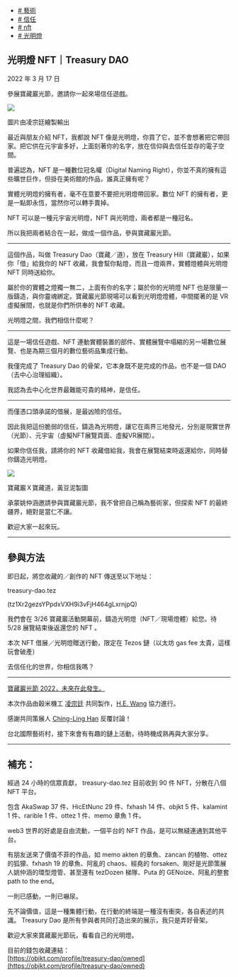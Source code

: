 +   [# 藝術](https://matters.town/tags/1841-%E8%97%9D%E8%A1%93)
+   [# 信任](https://matters.town/tags/760-%E4%BF%A1%E4%BB%BB)
+   [# nft](https://matters.town/tags/47728-nft)
+   [# 光明燈](https://matters.town/tags/90347-%E5%85%89%E6%98%8E%E7%87%88)

## 光明燈 NFT｜Treasury DAO

2022 年 3 月 17 日

參展寶藏巖光節，邀請你一起來場信任遊戲。

 ![](https://assets.matters.news/embed/a719a2d0-9d8c-4927-8160-366a937bd0d0.jpeg)

圖片由凌宗廷繪製輸出

最近與朋友介紹 NFT，我都說 NFT 像是光明燈，你買了它，並不會想著把它帶回家。把它供在元宇宙多好，上面刻著你的名字，放在信仰與去信任並存的電子空間。

普遍認為，NFT 是一種數位冠名權（Digital Naming Right），你並不真的擁有這些曠世巨作，但掛在美術館的作品，誰真正擁有呢？

實體光明燈的擁有者，毫不在意要不要把光明燈帶回家。數位 NFT 的擁有者，更是一點即永恆，當然你可以轉手賣掉。

NFT 可以是一種元宇宙光明燈，NFT 與光明燈，兩者都是一種冠名。

所以我把兩者結合在一起，做成一個作品，參與寶藏巖光節。

* * *

這個作品，叫做 Treasury Dao（寶藏／道），放在 Treasury Hill（寶藏巖），如果你「借」給我你的 NFT 收藏，我會幫你點燈，而且一燈兩界，實體燈體與光明燈 NFT 同時送給你。

屬於你的實體之燈獨一無二，上面有你的名字；屬於你的光明燈 NFT 也是限量一版鑄造，與你靈魂綁定。寶藏巖光節現場可以看到光明燈燈體，中間擺著的是 VR 虛擬展間，也就是你們所供奉的 NFT 收藏。

光明燈之間，我們相信什麼呢？

* * *

這是一場信任遊戲、NFT 連動實體裝置的部件、實體展覽中塌縮的另一場數位展覽、也是為期三個月的數位藝術品集成行動。

我僅完成了 Treasury Dao 的骨架，它本身既不是完成的作品，也不是一個 DAO（去中心治理組織）。

我認為去中心化世界最難能可貴的精神，是信任。

* * *

而僅憑口頭承諾的借展，是最凶險的信任。

因此我把這份脆弱的信任，鑄造為光明燈，讓它在兩界三地發光，分別是現實世界（光節）、元宇宙（虛擬NFT展覽頁面、虛擬VR展間）。

如果你信任我，請將你的 NFT 收藏借給我，我會在展覽結束時返還給你，同時替你鑄造光明燈。

 ![](https://assets.matters.news/embed/f90df633-0b5c-40be-b9a7-44f74425fd91.png)

寶藏巖Ｘ寶藏道，黃豆泥製圖

承蒙姚仲涵邀請參與寶藏巖光節，我不曾把自己稱為藝術家，但探索 NFT 的最終疆界，絕對是當仁不讓。

歡迎大家一起來玩。

* * *

## 參與方法

即日起，將您收藏的／創作的 NFT 傳送至以下地址：

treasury-dao.tez

(tz1Xr2gezsYPpdxVXH9i3vFjH464gLxrnjpQ)

我們會在 3/26 寶藏巖活動開幕前，鑄造光明燈（NFT／現場燈體）給您。待 5/28 展覽結束後返還您的 NFT 。

本次 NFT 借展／光明燈贈送行動，限定在 Tezos 鏈（以太坊 gas fee 太貴，這樣玩會破產）

去信任化的世界，你相信我嗎？

* * *

[寶藏巖光節 2022，未來在此發生。](https://www.shoppingdesign.com.tw/post/view/7600)

本次作品由穀米機工 [凌宗廷](https://www.facebook.com/http6316?__cft__[0]=AZWMSaDZoUQQikIgL5Z5RUJAQW2OPTKl7fbCMaZUTon349-vDasKqCeveomjACfO5fbU1rjOXWlszOhPZxkw0gDCj7XLxtPukT6_bd26N46VArYynWcZYiADMpDx1GXkFEk&__tn__=-]K-R) 共同製作，[H.E. Wang](https://www.facebook.com/profile.php?id=100000336930898&__cft__[0]=AZWMSaDZoUQQikIgL5Z5RUJAQW2OPTKl7fbCMaZUTon349-vDasKqCeveomjACfO5fbU1rjOXWlszOhPZxkw0gDCj7XLxtPukT6_bd26N46VArYynWcZYiADMpDx1GXkFEk&__tn__=-]K-R) 協力進行。

感謝共同策展人 [Ching-Ling Han](https://www.facebook.com/chingling.han?__cft__[0]=AZWMSaDZoUQQikIgL5Z5RUJAQW2OPTKl7fbCMaZUTon349-vDasKqCeveomjACfO5fbU1rjOXWlszOhPZxkw0gDCj7XLxtPukT6_bd26N46VArYynWcZYiADMpDx1GXkFEk&__tn__=-]K-R) 反覆討論！

台北國際藝術村，接下來會有有趣的鏈上活動，待時機成熟再與大家分享。

* * *

## 補充：

經過 24 小時的信眾貢獻， treasury-dao.tez 目前收到 90 件 NFT，分散在八個 NFT 平台。

包含 AkaSwap 37 件、HicEtNunc 29 件、fxhash 14 件、objkt 5 件、kalamint 1 件、rarible 1 件、ottez 1 件、memo 章魚 1 件。

web3 世界的好處是自由流動，一個平台的 NFT 作品，是可以無縫連通到其他平台。

有朋友送來了價值不菲的作品，如 memo akten 的章魚、zancan 的植物、ottez 的狐獴、fxhash 19 的章魚、阿亂的 chaos、經堯的 forsaken、剛好是光節策展人姚仲涵的環型燈管、甚至還有 tezDozen 梯隊、Puta 的 GENoize、阿亂的整套 path to the end。

一則已感動，一則已嚇尿。

先不論價值，這是一種集體行動，在行動的終端是一種沒有衝突，各自表述的共識。 Treasury Dao 是所有參與者共同打造出來的展示，我只是弄好骨架。

歡迎大家來寶藏巖光節玩，看看自己的光明燈。

目前的錢包收藏連結：  
[https://objkt.com/profile/treasury-dao/owned](https://objkt.com/profile/treasury-dao/owned)
